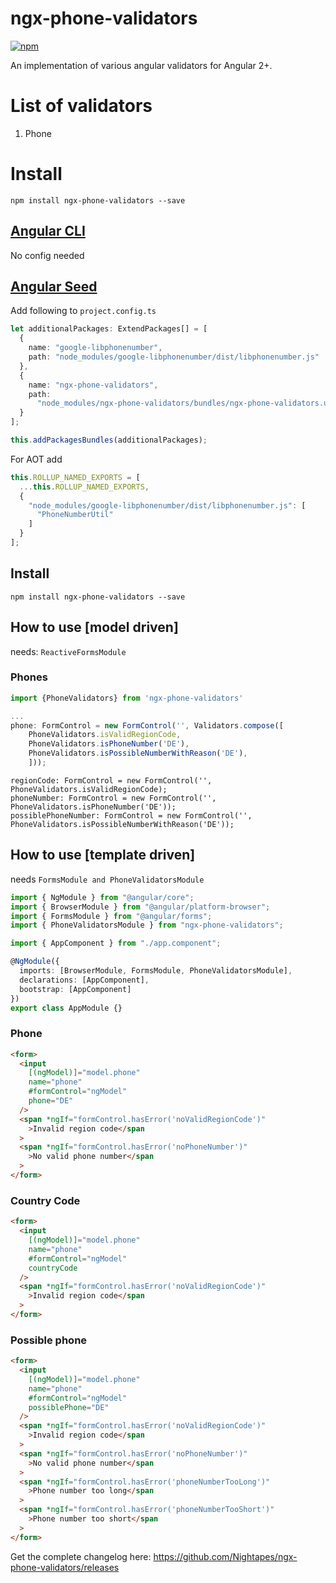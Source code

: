 # ngx-phone-validators

[![npm](https://david-dm.org/nightapes/ngx-phone-validators.svg)](https://david-dm.org/nightapes/ngx-phone-validators)

An implementation of various angular validators for Angular 2+.

# List of validators

1. Phone

# Install

`npm install ngx-phone-validators --save`

## [Angular CLI](https://github.com/angular/angular-cli)

No config needed

## [Angular Seed](https://github.com/mgechev/angular-seed)

Add following to `project.config.ts`

```ts
let additionalPackages: ExtendPackages[] = [
  {
    name: "google-libphonenumber",
    path: "node_modules/google-libphonenumber/dist/libphonenumber.js"
  },
  {
    name: "ngx-phone-validators",
    path:
      "node_modules/ngx-phone-validators/bundles/ngx-phone-validators.umd.min.js"
  }
];

this.addPackagesBundles(additionalPackages);
```

For AOT add

```ts
this.ROLLUP_NAMED_EXPORTS = [
  ...this.ROLLUP_NAMED_EXPORTS,
  {
    "node_modules/google-libphonenumber/dist/libphonenumber.js": [
      "PhoneNumberUtil"
    ]
  }
];
```

## Install

```
npm install ngx-phone-validators --save
```

## How to use [model driven]

needs: `ReactiveFormsModule`

### Phones

```ts
import {PhoneValidators} from 'ngx-phone-validators'

...
phone: FormControl = new FormControl('', Validators.compose([
    PhoneValidators.isValidRegionCode,
    PhoneValidators.isPhoneNumber('DE'),
    PhoneValidators.isPossibleNumberWithReason('DE'),
    ]));
```

```
regionCode: FormControl = new FormControl('', PhoneValidators.isValidRegionCode);
phoneNumber: FormControl = new FormControl('', PhoneValidators.isPhoneNumber('DE'));
possiblePhoneNumber: FormControl = new FormControl('', PhoneValidators.isPossibleNumberWithReason('DE'));
```

## How to use [template driven]

needs `FormsModule and PhoneValidatorsModule`

```ts
import { NgModule } from "@angular/core";
import { BrowserModule } from "@angular/platform-browser";
import { FormsModule } from "@angular/forms";
import { PhoneValidatorsModule } from "ngx-phone-validators";

import { AppComponent } from "./app.component";

@NgModule({
  imports: [BrowserModule, FormsModule, PhoneValidatorsModule],
  declarations: [AppComponent],
  bootstrap: [AppComponent]
})
export class AppModule {}
```

### Phone

```html
<form>
  <input
    [(ngModel)]="model.phone"
    name="phone"
    #formControl="ngModel"
    phone="DE"
  />
  <span *ngIf="formControl.hasError('noValidRegionCode')"
    >Invalid region code</span
  >
  <span *ngIf="formControl.hasError('noPhoneNumber')"
    >No valid phone number</span
  >
</form>
```

### Country Code

```html
<form>
  <input
    [(ngModel)]="model.phone"
    name="phone"
    #formControl="ngModel"
    countryCode
  />
  <span *ngIf="formControl.hasError('noValidRegionCode')"
    >Invalid region code</span
  >
</form>
```

### Possible phone

```html
<form>
  <input
    [(ngModel)]="model.phone"
    name="phone"
    #formControl="ngModel"
    possiblePhone="DE"
  />
  <span *ngIf="formControl.hasError('noValidRegionCode')"
    >Invalid region code</span
  >
  <span *ngIf="formControl.hasError('noPhoneNumber')"
    >No valid phone number</span
  >
  <span *ngIf="formControl.hasError('phoneNumberTooLong')"
    >Phone number too long</span
  >
  <span *ngIf="formControl.hasError('phoneNumberTooShort')"
    >Phone number too short</span
  >
</form>
```

Get the complete changelog here: https://github.com/Nightapes/ngx-phone-validators/releases
